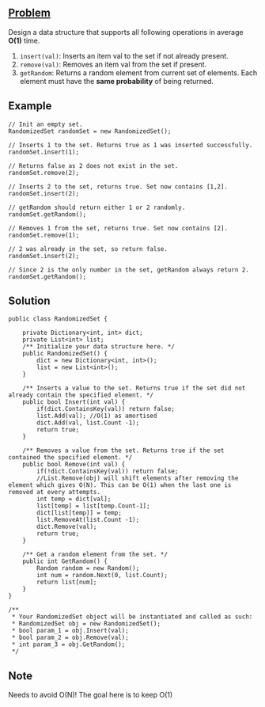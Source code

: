 ## [Problem](https://leetcode.com/problems/insert-delete-getrandom-o1/)
Design a data structure that supports all following operations in average **O(1)** time.

1. `insert(val)`: Inserts an item val to the set if not already present.
2. `remove(val)`: Removes an item val from the set if present.
3. `getRandom`: Returns a random element from current set of elements. Each element must have the **same probability** of being returned.

## Example
```
// Init an empty set.
RandomizedSet randomSet = new RandomizedSet();

// Inserts 1 to the set. Returns true as 1 was inserted successfully.
randomSet.insert(1);

// Returns false as 2 does not exist in the set.
randomSet.remove(2);

// Inserts 2 to the set, returns true. Set now contains [1,2].
randomSet.insert(2);

// getRandom should return either 1 or 2 randomly.
randomSet.getRandom();

// Removes 1 from the set, returns true. Set now contains [2].
randomSet.remove(1);

// 2 was already in the set, so return false.
randomSet.insert(2);

// Since 2 is the only number in the set, getRandom always return 2.
randomSet.getRandom();
```

## Solution
```
public class RandomizedSet {

    private Dictionary<int, int> dict;
    private List<int> list;
    /** Initialize your data structure here. */
    public RandomizedSet() {
        dict = new Dictionary<int, int>();
        list = new List<int>();
    }
    
    /** Inserts a value to the set. Returns true if the set did not already contain the specified element. */
    public bool Insert(int val) {
        if(dict.ContainsKey(val)) return false;
        list.Add(val); //O(1) as amortised
        dict.Add(val, list.Count -1);
        return true;
    }
    
    /** Removes a value from the set. Returns true if the set contained the specified element. */
    public bool Remove(int val) {
        if(!dict.ContainsKey(val)) return false;
        //List.Remove(obj) will shift elements after removing the element which gives O(N). This can be O(1) when the last one is removed at every attempts.
        int temp = dict[val];
        list[temp] = list[temp.Count-1];
        dict[list[temp]] = temp;
        list.RemoveAt(list.Count -1);
        dict.Remove(val);
        return true;
    }
    
    /** Get a random element from the set. */
    public int GetRandom() {
        Random random = new Random();
        int num = random.Next(0, list.Count);
        return list[num];
    }
}

/**
 * Your RandomizedSet object will be instantiated and called as such:
 * RandomizedSet obj = new RandomizedSet();
 * bool param_1 = obj.Insert(val);
 * bool param_2 = obj.Remove(val);
 * int param_3 = obj.GetRandom();
 */
 ```

## Note
Needs to avoid O(N)!
The goal here is to keep O(1)
